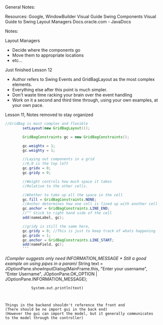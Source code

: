 General Notes:

Resources:
Google, WindowBuilder
Visual Guide Swing Components
Visual Guide to Swing Layout Managers
Docs.oracle.com - JavaDocs

Notes:

Layout Managers
- Decide where the components go
- Move them to appropriate locations
- etc...

Just finished Lesson 12
- Author refers to Swing Events and
GridBagLayout as the most complex elements.
- Everything else after this point is much
simpler.
- Don't waste time racking your brain over
the event handling
- Work on it a second and third time through,
using your own examples, at your own pace.


Lesson 11, Notes removed to stay organized
``` java
//GridBag is most complex and flexible
        setLayout(new GridBagLayout());

        GridBagConstraints gc = new GridBagConstraints();

        gc.weightx = 1;
        gc.weighty = 1;

        //Laying out components in a grid
        //0,0 is the top left
        gc.gridx = 0;
        gc.gridy = 0;

        //Weight controls how much space it takes
        //Relative to the other cells.

        //Whether to take up all the space in the cell
        gc.fill = GridBagConstraints.NONE;
        //Anchor determines how one cell is lined up with another cell
        gc.anchor = GridBagConstraints.LINE_END;
        //^^ Stick to right hand side of the cell
        add(nameLabel, gc);

        //gridy is still the same here,
        gc.gridy = 0; //This is just to keep track of whats happening
        gc.gridx = 1;
        gc.anchor = GridBagConstraints.LINE_START;
        add(nameField, gc);
        ```


```
/*Compiler suggests only need INFORMATION_MESSAGE
                * Still a good example on using pipes in a param*/
                String text = JOptionPane.showInputDialog(MainFrame.this,
                        "Enter your username",
                        "Enter Username",
                        JOptionPane.OK_OPTION | JOptionPane.INFORMATION_MESSAGE);


                System.out.println(text)
```


Things in the backend shouldn't reference the front end
(There should be no import gui in the back end)
(However the gui can import the model, but it generally communicates to the model through the controller)
